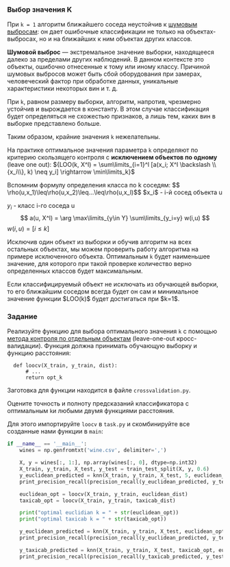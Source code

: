 ### Выбор значения K

При `k = 1` алгоритм ближайшего соседа неустойчив к [шумовым выбросам](http://www.machinelearning.ru/wiki/index.php?title=%D0%9C%D0%B5%D1%82%D0%BE%D0%B4_%D0%B1%D0%BB%D0%B8%D0%B6%D0%B0%D0%B9%D1%88%D0%B8%D1%85_%D1%81%D0%BE%D1%81%D0%B5%D0%B4%D0%B5%D0%B9#.D0.9E.D1.82.D1.81.D0.B5.D0.B2_.D1.88.D1.83.D0.BC.D0.B0_.28.D0.B2.D1.8B.D0.B1.D1.80.D0.BE.D1.81.D0.BE.D0.B2.29): он дает ошибочные классификации не только
на объектах-выбросах, но и на ближайших к ним объектах других классов.

**Шумовой выброс** — экстремальное значение выборки, находящееся далеко за пределами других наблюдений. В данном контексте это объекты, ошибочно отнесенные к тому или иному классу. Причиной шумовых выбросов может быть сбой оборудования при замерах, человеческий фактор при обработке данных, уникальные характеристики некоторых вин и т. д.

При `k`, равном размеру выборки, алгоритм, напротив, чрезмерно устойчив и вырождается в константу. В этом случае классификация будет определяться не схожестью признаков, а лишь тем, каких вин в выборке представлено больше.

Таким образом, крайние значения `k` нежелательны.

На практике оптимальное значения параметра `k` определяют по критерию скользящего контроля с **исключением объектов по одному** (leave one out):
${LOO(k, X^l) = \sum\limits_{i=1}^l [a(x_i; X^l \backslash \\{x_i\\}, k) \neq y_i] \rightarrow \min\limits_k}$

<div class="hint">
Вспомним формулу определения класса по k соседям:
$$
\rho(u,x_1)\leq\rho(u,x_2)\leq...\leq\rho(u,x_l)$$
$x_i$ - i-й сосед объекта u

$y_i$ - класс i-го соседа u
$$
a(u, X^l) = \arg \max\limits_{y\in Y} \sum\limits_{y_i=y} w(i,u)
$$
$w(i,u) = [i\leq k]$
</div>

Исключив один объект из выборки и обучив алгоритм на всех остальных объектах, мы можем проверить работу алгоритма на примере исключенного объекта. Оптимальным `k` будет наименьшее значение, для которого при такой проверке количество верно определенных классов будет максимальным.

<div class="hint">
Если классифицируемый объект не исключать из обучающей выборки, то его ближайшим соседом всегда будет он сам и минимальное значение функции $LOO(k)$ будет достигаться при $k=1$. 
</div>

### Задание

Реализуйте функцию для выбора оптимального значения `k` с помощью [метода контроля по отдельным объектам](http://www.machinelearning.ru/wiki/index.php?title=%D0%A1%D0%BA%D0%BE%D0%BB%D1%8C%D0%B7%D1%8F%D1%89%D0%B8%D0%B9_%D0%BA%D0%BE%D0%BD%D1%82%D1%80%D0%BE%D0%BB%D1%8C#.D0.9A.D0.BE.D0.BD.D1.82.D1.80.D0.BE.D0.BB.D1.8C_.D0.BF.D0.BE_.D0.BE.D1.82.D0.B4.D0.B5.D0.BB.D1.8C.D0.BD.D1.8B.D0.BC_.D0.BE.D0.B1.D1.8A.D0.B5.D0.BA.D1.82.D0.B0.D0.BC_.28leave-one-out_CV.29) 
(leave-one-out кросс-валидации). Функция должна принимать обучающую выборку и функцию расстояния:
      
      def loocv(X_train, y_train, dist):
          # ...
          return opt_k

Заготовка для функции находится в файле `crossvalidation.py`. 

Оцените точность и полноту предсказаний классификатора с оптимальным `k`и любыми двумя функциями расстояния.

Для этого импортируйте `loocv` в `task.py` и скомбинируйте все созданные нами функции в `main`:
```python
if __name__ == '__main__':
    wines = np.genfromtxt('wine.csv', delimiter=',')

    X, y = wines[:, 1:], np.array(wines[:, 0], dtype=np.int32)
    X_train, y_train, X_test, y_test = train_test_split(X, y, 0.6)
    y_euclidean_predicted = knn(X_train, y_train, X_test, 5, euclidean_dist)
    print_precision_recall(precision_recall(y_euclidean_predicted, y_test))

    euclidean_opt = loocv(X_train, y_train, euclidean_dist)
    taxicab_opt = loocv(X_train, y_train, taxicab_dist)

    print("optimal euclidian k = " + str(euclidean_opt))
    print("optimal taxicab k = " + str(taxicab_opt))

    y_euclidean_predicted = knn(X_train, y_train, X_test, euclidean_opt, euclidean_dist)
    print_precision_recall(precision_recall(y_euclidean_predicted, y_test))

    y_taxicab_predicted = knn(X_train, y_train, X_test, taxicab_opt, euclidean_dist)
    print_precision_recall(precision_recall(y_taxicab_predicted, y_test))
```

